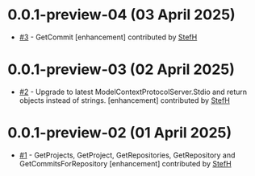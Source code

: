 # 0.0.1-preview-04 (03 April 2025)
- [#3](https://github.com/StefH/mcpserver.azuredevops/pull/3) - GetCommit [enhancement] contributed by [StefH](https://github.com/StefH)

# 0.0.1-preview-03 (02 April 2025)
- [#2](https://github.com/StefH/mcpserver.azuredevops/pull/2) - Upgrade to latest ModelContextProtocolServer.Stdio and return objects instead of strings. [enhancement] contributed by [StefH](https://github.com/StefH)

# 0.0.1-preview-02 (01 April 2025)
- [#1](https://github.com/StefH/mcpserver.azuredevops/pull/1) - GetProjects, GetProject, GetRepositories, GetRepository and GetCommitsForRepository [enhancement] contributed by [StefH](https://github.com/StefH)


